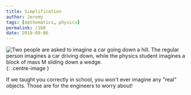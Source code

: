 ```yaml
---
title: Simplification
author: Jeremy
tags: [mathematics, physics]
permalink: /168
date: 2019-09-06
---
```


![Two people are asked to imagine a car going down a hill. The regular person imagines a car driving down, while the physics student imagines a block of mass M sliding down a wedge.](https://res.cloudinary.com/dh3hm8pb7/image/upload/c_scale,q_auto:best,w_615/v1535842782/Handwaving/Published/Simplification.png){: .centre-image }

If we taught you correctly in school, you won't ever imagine any "real" objects. Those are for the engineers to worry about!
